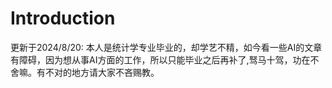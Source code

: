 # Introduction
更新于2024/8/20:
本人是统计学专业毕业的，却学艺不精，如今看一些AI的文章有障碍，因为想从事AI方面的工作，所以只能毕业之后再补了,驽马十驾，功在不舍嘛。有不对的地方请大家不吝赐教。
